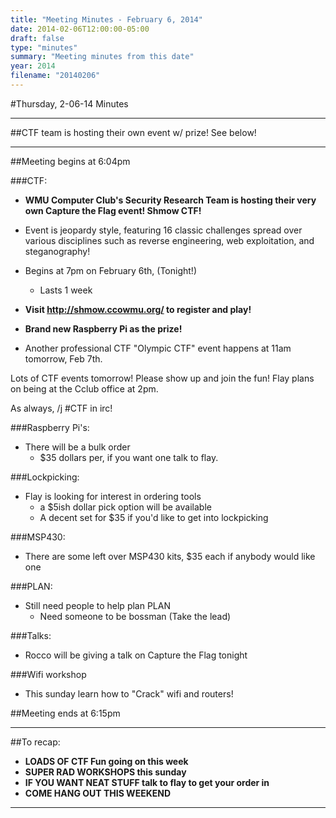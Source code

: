 ```yaml
---
title: "Meeting Minutes - February 6, 2014"
date: 2014-02-06T12:00:00-05:00
draft: false
type: "minutes"
summary: "Meeting minutes from this date"
year: 2014
filename: "20140206"
---
```


#Thursday, 2-06-14 Minutes

 - - -

##CTF team is hosting their own event w/ prize!  See below!

- - -

##Meeting begins at 6:04pm

###CTF:
* **WMU Computer Club's Security Research Team is hosting their very own Capture the Flag event!  Shmow CTF!**

* Event is jeopardy style, featuring 16 classic challenges spread over various disciplines such as reverse engineering, web exploitation, and steganography!
 * Begins at 7pm on February 6th, (Tonight!)
     * Lasts 1 week
 * **Visit http://shmow.ccowmu.org/ to register and play!**
* **Brand new Raspberry Pi as the prize!**

* Another professional CTF "Olympic CTF" event happens at 11am tomorrow, Feb 7th.


Lots of CTF events tomorrow!  Please show up and join the fun!  Flay plans on being at the Cclub office at 2pm.

As always, /j #CTF in irc!

###Raspberry Pi's:
* There will be a bulk order
    * $35 dollars per, if you want one talk to flay.

###Lockpicking:
* Flay is looking for interest in ordering tools
    * a $5ish dollar pick option will be available
    * A decent set for $35 if you'd like to get into lockpicking

###MSP430:
* There are some left over MSP430 kits, $35 each if anybody would like one

###PLAN:
* Still need people to help plan PLAN
    * Need someone to be bossman (Take the lead)

###Talks:
* Rocco will be giving a talk on Capture the Flag tonight

###Wifi workshop
* This sunday learn how to "Crack" wifi and routers!

##Meeting ends at 6:15pm

- - - 

##To recap:
* **LOADS OF CTF Fun going on this week**
* **SUPER RAD WORKSHOPS this sunday**
* **IF YOU WANT NEAT STUFF talk to flay to get your order in**
* **COME HANG OUT THIS WEEKEND**

- - -
